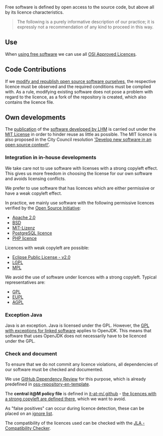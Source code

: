 Free software is defined by open access to the source code, but above all by its licence characteristics.

> The following is a purely informative description of our practice; it is expressly not a recommendation of any kind to proceed in this way.

## Use

When [using free software](./use) we can use all [OSI Approved Licences](https://opensource.org/licenses).

## Code Contributions

If we [modify and republish open source software ourselves](./improve#code-contributions), the respective licence must be observed and the required conditions must be complied with.
As a rule, modifying existing software does not pose a problem with regard to the licence, as a fork of the repository is created, which also contains the licence file.

## Own developments

The [publication](./publish) of the [software developed by LHM](./in-house-development) is carried out under the [MIT License](https://en.wikipedia.org/wiki/MIT_License) in order to hinder reuse as little as possible.
The MIT licence is also proposed in the City Council resolution ['Develop new software in an open source context!'](https://risi.muenchen.de/risi/antrag/detail/6289779).

### Integration in in-house developments

We take care not to use software with licenses with a strong copyleft effect. This gives us more freedom in choosing the license for our own software and avoids licensing conflicts.

We prefer to use software that has licences which are either permissive or have a weak copyleft effect.

In practice, we mainly use software with the following permissive licences verified by the [Open Source Initiative](https://opensource.org/licenses):

- [Apache 2.0](https://en.wikipedia.org/wiki/Apache_License)
- [BSD](https://en.wikipedia.org/wiki/BSD_licenses)
- [MIT-Lizenz](https://en.wikipedia.org/wiki/MIT_License)
- [PostgreSQL licence](https://www.postgresql.org/about/licence/)
- [PHP licence](https://en.wikipedia.org/wiki/PHP_License)

Licences with weak copyleft are possible:

- [Eclipse Public License - v2.0](https://en.wikipedia.org/wiki/Eclipse_Public_License#Version_2.0)
- [LGPL](https://en.wikipedia.org/wiki/GNU_Lesser_General_Public_License)
- [MPL](https://en.wikipedia.org/wiki/Mozilla_Public_License)

We avoid the use of software under licences with a strong copyleft.
Typical representatives are:

- [GPL](https://en.wikipedia.org/wiki/GNU_General_Public_License)
- [EUPL](https://en.wikipedia.org/wiki/European_Union_Public_Licence)
- [AGPL](https://en.wikipedia.org/wiki/GNU_Affero_General_Public_License)

### Exception Java

Java is an exception.
Java is licensed under the GPL.
However, the [GPL with exceptions for linked software](https://en.wikipedia.org/wiki/GPL_linking_exception) applies to OpenJDK.
This means that software that uses OpenJDK does not necessarily have to be licenced under the GPL.

### Check and document

To ensure that we do not commit any licence violations, all dependencies of our software must be checked and documented.

We use [GitHub Dependency Review](https://docs.github.com/code-security/supply-chain-security/understanding-your-software-supply-chain/about-dependency-review) for this purpose, which is already predefined in [oss-repository-en-template](https://github.com/it-at-m/oss-repository-en-template/blob/main/.github/workflows/dependency_review.yaml).

The **central it@M policy file** is defined in [it-at-m/.github](https://github.com/it-at-m/.github/blob/main/workflow-configs/dependency_review.yaml) - [the licences with a strong copyleft are defined there](https://github.com/it-at-m/.github/blob/main/workflow-configs/dependency_review.yaml#L2), which we want to avoid.

As "false positives" can occur during licence detection, these can be placed on an [ignore list](https://github.com/it-at-m/.github/blob/main/workflow-configs/dependency_review.yaml#L6).

The compatibility of the licences used can be checked with the [JLA - Compatibility Checker](https://joinup.ec.europa.eu/collection/eupl/solution/joinup-licensing-assistant/jla-compatibility-checker).
